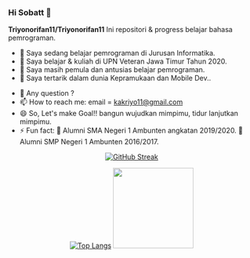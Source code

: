 ### Hi Sobatt 👋


**Triyonorifan11/Triyonorifan11** Ini repositori & progress belajar bahasa pemrograman.


- 🔭 Saya sedang belajar pemrograman di Jurusan Informatika.
- 🌱 Saya belajar & kuliah di UPN Veteran Jawa Timur Tahun 2020.
- 👯 Saya masih pemula dan antusias belajar pemrograman.
- 🌱 Saya tertarik dalam dunia Kepramukaan dan Mobile Dev..
<!-- - 🤔 I’m looking for help with ... -->
- 💬 Any question ?
- 📫 How to reach me: email = kakriyo11@gmail.com
- 😄 So, Let's make Goal!! bangun wujudkan mimpimu, tidur lanjutkan mimpimu.
- ⚡ Fun fact: 🔭 Alumni SMA Negeri 1 Ambunten angkatan 2019/2020.
               🔭 Alumni SMP Negeri 1 Ambunten 2016/2017.

<div align="center">


[![GitHub Streak](https://github-readme-streak-stats.herokuapp.com/?user=Triyonorifan11&theme=dark&background=000000)](https://git.io/streak-stats)


[![Top Langs](https://github-readme-stats.vercel.app/api/top-langs/?username=Triyonorifan11&layout=compact&theme=vision-friendly-dark)](https://github.com/anuraghazra/github-readme-stats)
<img height="164em" src="https://github-readme-stats-eight-theta.vercel.app/api?username=Triyonorifan11&show_icons=true&theme=vision-friendly-dark&include_all_commits=true&count_private=true"/>
</div>



